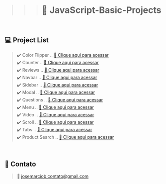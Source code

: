 > > > # 📒 JavaScript-Basic-Projects

<br>

## 💻 Project List

> ✔️ Color Flipper ..
> [🔗 Clique aqui para acessar](https://josemarcio-color-flipper.netlify.app) <br>✔️ Counter ..
> [🔗 Clique aqui para acessar](https://josemarcio-counter.netlify.app) <br>✔️ Reviews ..
> [🔗 Clique aqui para acessar](https://josemarcio-reviews.netlify.app) <br>✔️ Navbar ..
> [🔗 Clique aqui para acessar](https://josemarcio-navbar.netlify.app) <br>✔️ Sidebar ..
> [🔗 Clique aqui para acessar](https://josemarcio-sidebar.netlify.app) <br>✔️ Modal ..
> [🔗 Clique aqui para acessar](https://josemarcio-modal.netlify.app) <br>✔️ Questions ..
> [🔗 Clique aqui para acessar](https://josemarcio-questions.netlify.app) <br>✔️ Menu ..
> [🔗 Clique aqui para acessar](https://josemarcio-menu.netlify.app) <br>✔️ Video ..
> [🔗 Clique aqui para acessar](https://josemarcio-video.netlify.app) <br>✔️ Scroll ..
> [🔗 Clique aqui para acessar](https://josemarcio-scroll.netlify.app) <br>✔️ Tabs ..
> [🔗 Clique aqui para acessar](https://josemarcio-tabs.netlify.app) <br>✔️ Product Search ..
> [🔗 Clique aqui para acessar](https://josemarcio-product-search.netlify.app)

<br>

## 💛 Contato

> 📧 josemarciob.contato@gmail.com
